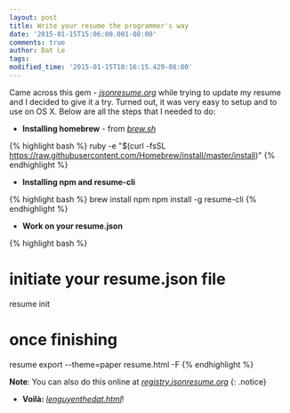 ```yaml
---
layout: post
title: Write your resume the programmer's way
date: '2015-01-15T15:06:00.001-08:00'
comments: true
author: Dat Le
tags:
modified_time: '2015-01-15T10:16:15.429-08:00'
---
```


Came across this gem - [*jsonresume.org*](https://jsonresume.org/) while trying to update my resume and I decided to give it a try.
Turned out, it was very easy to setup and to use on OS X.
Below are all the steps that I needed to do:

- **Installing homebrew** - from [*brew.sh*](http://brew.sh)

{% highlight bash %}
ruby -e "$(curl -fsSL https://raw.githubusercontent.com/Homebrew/install/master/install)"
{% endhighlight %}

- **Installing npm and resume-cli**

{% highlight bash %}
brew install npm
npm install -g resume-cli
{% endhighlight %}

- **Work on your resume.json**

{% highlight bash %}
# initiate your resume.json file
resume init
# once finishing
resume export --theme=paper resume.html -F
{% endhighlight %}

**Note**: You can also do this online at [*registry.jsonresume.org*](http://registry.jsonresume.org/)
{: .notice}

- **Voilà:** [*lenguyenthedat.html*](http://lenguyenthedat.com/resume/lenguyenthedat.html)!